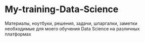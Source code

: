 # My-training-Data-Science
Материалы, ноутбуки, решения, задачи, шпаргалки, заметки необходимые для моего обучения Data Science на различных платформах
